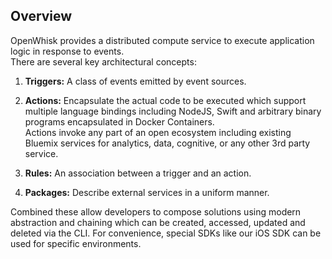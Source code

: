 ## Overview
OpenWhisk provides a distributed compute service to execute application logic in response to events.  
There are several key architectural concepts:

1. **Triggers:** 
A class of events emitted by event sources.

2. **Actions:** 
Encapsulate the actual code to be executed which support multiple language bindings including NodeJS, Swift and 
arbitrary binary programs encapsulated in Docker Containers.  
Actions invoke any part of an open ecosystem including existing Bluemix services for analytics, data, cognitive, 
or any other 3rd party service.

3. **Rules:** 
An association between a trigger and an action.

4. **Packages:** 
Describe external services in a uniform manner.

Combined these allow developers to compose solutions using modern abstraction and chaining which can be created, accessed, 
updated and deleted via the CLI. For convenience, special SDKs like our iOS SDK can be used for specific environments.
